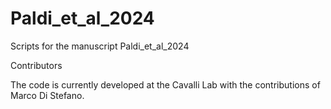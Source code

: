 # Paldi_et_al_2024

Scripts for the manuscript Paldi_et_al_2024

Contributors

The code is currently developed at the Cavalli Lab with the contributions of Marco Di Stefano.


